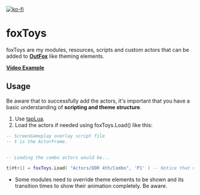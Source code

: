 [![ko-fi](https://ko-fi.com/img/githubbutton_sm.svg)](https://ko-fi.com/W7W32691S)

# foxToys

foxToys are my modules, resources, scripts and custom actors that can be added to **[OutFox](https://github.com/TeamRizu/OutFox)** like theming elements.

**[Video Example](https://youtu.be/XTOGAQQ7mzY)**

## Usage

Be aware that to successfully add the actors, it's important that you have a basic understanding of **scripting and theme structure**.

1. Use [tapLua](https://github.com/EngineMachiner/tapLua).
2. Load the actors if needed using foxToys.Load() like this:
```lua
-- ScreenGameplay overlay script file
-- t is the ActorFrame.


-- Loading the combo actors would be...

t[#t+1] = foxToys.Load( "Actors/DDR 4th/Combo", 'P1' ) -- Notice that not all scripts need arguments.
```

- Some modules need to override theme elements to be shown and its transition times to show their animation completely. Be aware.
